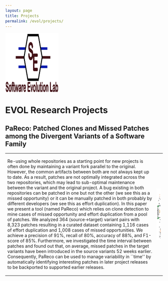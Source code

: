 ```yaml
---
layout: page
title: Projects
permalink: /evol/projects/
---
```


<a href="/images/logo.jpeg" target="_blank"><img src="/images/logo.jpeg" alt="Evol Logo" style="width:170px;height:190px;" align="center"></a> <br>
# EVOL Research Projects



## PaReco: Patched Clones and Missed Patches among the Divergent Variants of a Software Family

<table>
<tr>
<td>  
	
<p align="justify" style="max-width:800px">

Re-using whole repositories as a starting point for new projects is often done by maintaining a variant fork parallel to the original.
      However, the common artifacts between both are not always kept up to date.
      As a result, patches are not optimally integrated across the two repositories, which may lead to sub-optimal maintenance between the variant and the original project.
      A bug existing in both repositories can be patched in one but not the other (we see this as a missed opportunity) or it can be manually patched in both probably by different developers (we see this as effort duplication).
      In this paper we present a tool (named  PaReco) which relies on clone detection to mine cases of missed opportunity and effort duplication from a pool of patches.
      We analyzed 364 (source->target) variant pairs with 8,323 patches resulting in a curated dataset containing 1,116 cases of effort duplication and 1,008 cases of missed opportunities.
      We achieve a precision of 91%, recall of 80%, accuracy of 88%, and F1-score of 85%.
      Furthermore, we investigated the time interval between patches and found out that, on average, missed patches in the target variants have been introduced in the source variants 52 weeks earlier.
      Consequently, PaReco can be used to manage variability in ``time'' by automatically identifying interesting patches in later project releases to be backported to supported earlier releases.</p>
</td>
	<td ><img src="/images/fse_image.jpeg" alt="FSE 2022" style="width:300px;height:165px;" align="right"></td>

</tr>

</table>